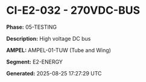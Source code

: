 # CI-E2-032 - 270VDC-BUS

**Phase:** 05-TESTING

**Description:** High voltage DC bus

**AMPEL:** AMPEL-01-TUW (Tube and Wing)

**Segment:** E2-ENERGY

**Generated:** 2025-08-25 17:27:29 UTC
